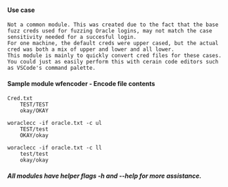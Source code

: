 #### Use case

    Not a common module. This was created due to the fact that the base
    fuzz creds used for fuzzing Oracle logins, may not match the case
    sensitivity needed for a succesful login.
    For one machine, the default creds were upper cased, but the actual
    cred was both a mix of upper and lower and all lower.
    This module is mainly to quickly convert cred files for these cases.
    You could just as easily perform this with cerain code editors such
    as VSCode's command palette.

#### Sample module wfencoder - Encode file contents

    Cred.txt
        TEST/TEST
        okay/OKAY

    woraclecc -if oracle.txt -c ul
        TEST/test
        OKAY/okay

    woraclecc -if oracle.txt -c ll
        test/test
        okay/okay

##### _All modules have helper flags -h and --help for more assistance._
